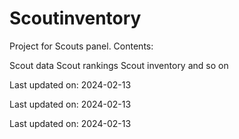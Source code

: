 # Scoutinventory
Project for Scouts panel.
Contents:

Scout data
Scout rankings
Scout inventory and so on

Last updated on: 2024-02-13

Last updated on: 2024-02-13

Last updated on: 2024-02-13